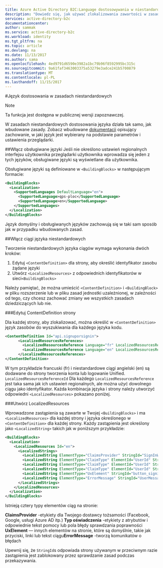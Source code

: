 ```yaml
---
title: Azure Active Directory B2C:Language dostosowywania w niestandardowych zasad | Dokumentacja firmy Microsoft
description: "Dowiedz się, jak używać zlokalizowania zawartości w zasady niestandardowe dla wielu języków"
services: active-directory-b2c
documentationcenter: 
author: sammak
ms.service: active-directory-b2c
ms.workload: identity
ms.tgt_pltfrm: na
ms.topic: article
ms.devlang: na
ms.date: 11/13/2017
ms.author: sama
ms.openlocfilehash: 4ed9791d6590e3982a1bc79b96f8592995bc315c
ms.sourcegitcommit: 9a61faf3463003375a53279e3adce241b5700879
ms.translationtype: MT
ms.contentlocale: pl-PL
ms.lasthandoff: 11/15/2017
---
```

#<a name="language-customization-in-custom-policies"></a>Język dostosowania w zasadach niestandardowych

> [!NOTE]
> Ta funkcja jest dostępna w publicznej wersji zapoznawczej.
> 

W zasadach niestandardowych dostosowania języka działa tak samo, jak wbudowane zasady.  Zobacz wbudowane [dokumentacji](https://docs.microsoft.com/azure/active-directory-b2c/active-directory-b2c-reference-language-customization) opisujący zachowanie, w jaki język jest wybierany na podstawie parametrów i ustawienia przeglądarki.

##<a name="enable-supported-languages"></a>Włącz obsługiwane języki
Jeśli nie określono ustawień regionalnych interfejsu użytkownika przeglądarki użytkownika wprowadza się jeden z tych języków, obsługiwane języki są wyświetlane dla użytkownika.  

Obsługiwane języki są definiowane w `<BuildingBlocks>` w następującym formacie:

```XML
<BuildingBlocks>
  <Localization>
    <SupportedLanguages DefaultLanguage="en">
      <SupportedLanguage>qps-ploc</SupportedLanguage>
      <SupportedLanguage>en</SupportedLanguage>
    </SupportedLanguages>
  </Localization>
</BuildingBlocks>
```

Język domyślny i obsługiwanych języków zachowują się w taki sam sposób jak w przypadku wbudowanych zasad.

##<a name="enable-custom-language-strings"></a>Włącz ciągi języka niestandardowych

Tworzenie niestandardowych języka ciągów wymaga wykonania dwóch kroków:
1. Edytuj `<ContentDefinition>` dla strony, aby określić identyfikator zasobu żądane języki
2. Utwórz `<LocalizedResources>` z odpowiednich identyfikatorów w sieci`<BuildingBlocks>`

Należy pamiętać, że można umieścić `<ContentDefinition>` i `<BuildingBlock>` w pliku rozszerzenie lub w pliku zasad jednostki uzależnionej, w zależności od tego, czy chcesz zachować zmiany we wszystkich zasadach dziedziczących lub nie.

###<a name="edit-the-contentdefinition-for-the-page"></a>Edytuj ContentDefinition strony

Dla każdej strony, aby zlokalizować, można określić w `<ContentDefinition>` język zasobów do wyszukiwania dla każdego języka kodu.

```XML
<ContentDefinition Id="api.signuporsignin">
      <LocalizedResourcesReferences>
        <LocalizedResourcesReference Language="fr" LocalizedResourcesReferenceId="fr" />
        <LocalizedResourcesReference Language="en" LocalizedResourcesReferenceId="en" />
      </LocalizedResourcesReferences>
</ContentDefinition>
```

W tym przykładzie francuski (fr) i niestandardowe ciągi angielski (en) są dodawane do strony tworzenia konta lub logowanie Unified.  `LocalizedResourcesReferenceId` Dla każdego `LocalizedResourcesReference` jest taka sama jak ich ustawień regionalnych, ale można użyć dowolnego ciągu jako identyfikator.  Każda kombinacja języka i strony należy utworzyć odpowiedni `<LocalizedResources>` pokazano poniżej.


###<a name="create-the-localizedresources"></a>Utwórz LocalizedResources

Wprowadzone zastąpienia są zawarte w Twojej `<BuildingBlocks>` i ma `<LocalizedResources>` dla każdej strony i języka określonego w `<ContentDefinition>` dla każdej strony.  Każdy zastąpienia jest określony jako `<LocalizedString>` takich jak w poniższym przykładzie:

```XML
<BuildingBlocks>
  <Localization>
    <LocalizedResources Id="en">
      <LocalizedStrings>
        <LocalizedString ElementType="ClaimsProvider" StringId="SignInWithLogonNameExchange">Local Account Sign-in</LocalizedString>
        <LocalizedString ElementType="ClaimType" ElementId="UserId" StringId="DisplayName">Username</LocalizedString>
        <LocalizedString ElementType="ClaimType" ElementId="UserId" StringId="UserHelpText">Username used for signing in.</LocalizedString>
        <LocalizedString ElementType="ClaimType" ElementId="UserId" StringId="PatternHelpText">The username you provided is not valid.</LocalizedString>
        <LocalizedString ElementType="UxElement" StringId="button_signin">Sign In Now</LocalizedString>
        <LocalizedString ElementType="ErrorMessage" StringId="UserMessageIfInvalidPassword">Your password is incorrect.</LocalizedString>
      </LocalizedStrings>
    </LocalizedResources>
  </Localization>
</BuildingBlocks>
```

Istnieją cztery typy elementów ciąg na stronie:

**ClaimsProvider** -etykiety dla Twojego dostawcy tożsamości (Facebook, Google, usługi Azure AD itp.) **Typ oświadczenia** -etykiety z atrybutów i odpowiednie tekst pomocy lub pola błędy sprawdzania poprawności **UxElement** — innych elementów na stronie, które są domyślnie, takie jak przyciski, linki lub tekst ciągu**ErrorMessage** -tworzą komunikatów o błędach

Upewnij się, że `StringId`s odpowiada strony używanym w przeciwnym razie zastąpienia jest zablokowany przez sprawdzanie zasad podczas przekazywania.  